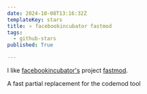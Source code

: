 ```yaml
---
date: 2024-10-08T13:16:32Z
templateKey: stars
title: ⭐ facebookincubator fastmod
tags:
  - github-stars
published: True

---
```


I like [facebookincubator's](https://github.com/facebookincubator) project [fastmod](https://github.com/facebookincubator/fastmod).

A fast partial replacement for the codemod tool

